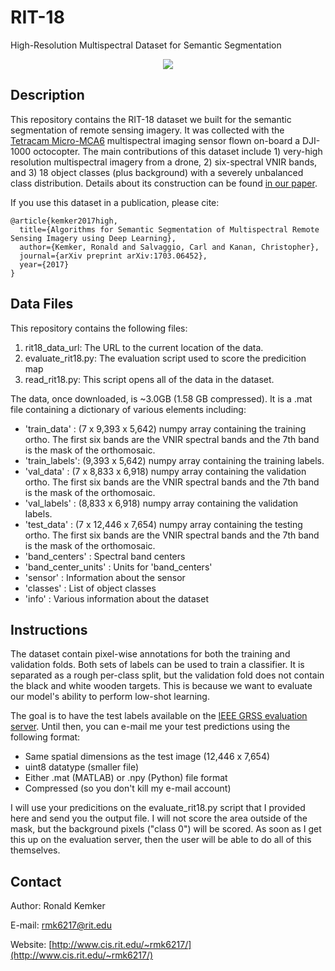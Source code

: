 # RIT-18
High-Resolution Multispectral Dataset for Semantic Segmentation

<p align="center">
<img  src="http://www.cis.rit.edu/~rmk6217/img/hamlin.png">
</p>

## Description

This repository contains the RIT-18 dataset we built for the semantic segmentation of remote sensing imagery.  It was collected with the [Tetracam Micro-MCA6](http://www.tetracam.com/Products-Micro_MCA.htm) multispectral imaging sensor flown on-board a DJI-1000 octocopter.  The main contributions of this dataset include 1) very-high resolution multispectral imagery from a drone, 2) six-spectral VNIR bands, and 3) 18 object classes (plus background) with a severely unbalanced class distribution.  Details about its construction can be found [in our paper](https://arxiv.org/abs/1703.06452).  

If you use this dataset in a publication, please cite:

```
@article{kemker2017high,
  title={Algorithms for Semantic Segmentation of Multispectral Remote Sensing Imagery using Deep Learning},
  author={Kemker, Ronald and Salvaggio, Carl and Kanan, Christopher},
  journal={arXiv preprint arXiv:1703.06452},
  year={2017}
}
```

## Data Files

This repository contains the following files:

1. rit18_data_url: The URL to the current location of the data.
2. evaluate_rit18.py: The evaluation script used to score the predicition map
3. read_rit18.py: This script opens all of the data in the dataset.

The data, once downloaded, is ~3.0GB (1.58 GB compressed).  It is a .mat file containing a dictionary of various elements including:
* 'train_data' : (7 x 9,393 x 5,642) numpy array containing the training ortho.  The first six bands are the VNIR spectral bands and the 7th band is the mask of the orthomosaic.
* 'train_labels': (9,393 x 5,642) numpy array containing the training labels. 
* 'val_data' : (7 x 8,833 x 6,918) numpy array containing the validation ortho.  The first six bands are the VNIR spectral bands and the 7th band is the mask of the orthomosaic.
* 'val_labels' : (8,833 x 6,918) numpy array containing the validation labels.  
* 'test_data' : (7 x 12,446 x 7,654) numpy array containing the testing ortho.  The first six bands are the VNIR spectral bands and the 7th band is the mask of the orthomosaic.
* 'band_centers' : Spectral band centers
* 'band_center_units' : Units for 'band_centers'
* 'sensor' : Information about the sensor
* 'classes' : List of object classes                          
* 'info' : Various information about the dataset

## Instructions

The dataset contain pixel-wise annotations for both the training and validation folds.  Both sets of labels can be used to train a classifier.  It is separated as a rough per-class split, but the validation fold does not contain the black and white wooden targets.  This is because we want to evaluate our model's ability to perform low-shot learning.

The goal is to have the test labels available on the [IEEE GRSS evaluation server](http://dase.ticinumaerospace.com/index.php).  Until then, you can e-mail me your test predictions using the following format:

* Same spatial dimensions as the test image (12,446 x 7,654)
* uint8 datatype (smaller file)
* Either .mat (MATLAB) or .npy (Python) file format
* Compressed (so you don't kill my e-mail account)

I will use your predicitions on the evaluate_rit18.py script that I provided here and send you the output file.  I will not score the area outside of the mask, but the background pixels ("class 0") will be scored.  As soon as I get this up on the evaluation server, then the user will be able to do all of this themselves.

## Contact

Author: Ronald Kemker

E-mail: rmk6217@rit.edu

Website: [http://www.cis.rit.edu/~rmk6217/](http://www.cis.rit.edu/~rmk6217/)
